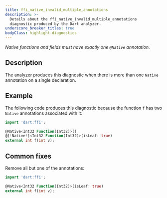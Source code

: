 ```yaml
---
title: ffi_native_invalid_multiple_annotations
description: >-
  Details about the ffi_native_invalid_multiple_annotations
  diagnostic produced by the Dart analyzer.
underscore_breaker_titles: true
bodyClass: highlight-diagnostics
---
```


_Native functions and fields must have exactly one `@Native` annotation._

## Description

The analyzer produces this diagnostic when there is more than one `Native`
annotation on a single declaration.

## Example

The following code produces this diagnostic because the function `f` has
two `Native` annotations associated with it:

```dart
import 'dart:ffi';

@Native<Int32 Function(Int32)>()
@[!Native!]<Int32 Function(Int32)>(isLeaf: true)
external int f(int v);
```

## Common fixes

Remove all but one of the annotations:

```dart
import 'dart:ffi';

@Native<Int32 Function(Int32)>(isLeaf: true)
external int f(int v);
```
